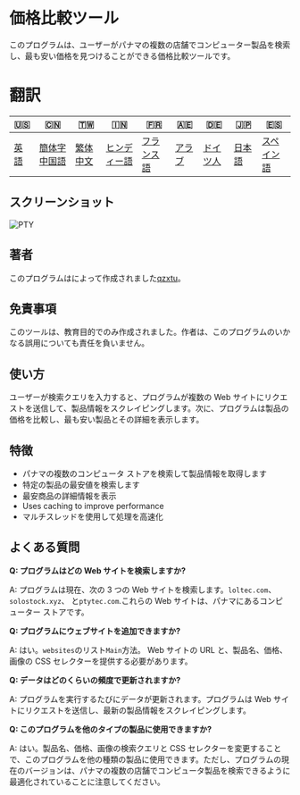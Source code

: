 # 価格比較ツール

このプログラムは、ユーザーがパナマの複数の店舗でコンピューター製品を検索し、最も安い価格を見つけることができる価格比較ツールです。

# 翻訳

| 🇺🇸            | 🇨🇳                      | 🇹🇼                    | 🇮🇳                   | 🇫🇷                  | 🇦🇪                | 🇩🇪                 | 🇯🇵                | 🇪🇸                  |
| --------------- | ------------------------- | ----------------------- | ---------------------- | --------------------- | ------------------- | -------------------- | ------------------- | --------------------- |
| [英語](README.md) | [簡体字中国語](README.zh-CN.md) | [繁体中文](README.zh-TW.md) | [ヒンディー語](README.hi.md) | [フランス語](README.fr.md) | [アラブ](README.ar.md) | [ドイツ人](README.de.md) | [日本語](README.ja.md) | [スペイン語](README.es.md) |

## スクリーンショット

![PTY](https://cdn.discordapp.com/attachments/1008195045960204348/1104240493560348793/PTY.png)

## 著者

このプログラムはによって作成されました[qzxtu](https://github.com/qzxtu)。

## 免責事項

このツールは、教育目的でのみ作成されました。作者は、このプログラムのいかなる誤用についても責任を負いません。

## 使い方

ユーザーが検索クエリを入力すると、プログラムが複数の Web サイトにリクエストを送信して、製品情報をスクレイピングします。次に、プログラムは製品の価格を比較し、最も安い製品とその詳細を表示します。

## 特徴

-   パナマの複数のコンピュータ ストアを検索して製品情報を取得します
-   特定の製品の最安値を検索します
-   最安商品の詳細情報を表示
-   Uses caching to improve performance
-   マルチスレッドを使用して処理を高速化

## よくある質問

**Q: プログラムはどの Web サイトを検索しますか?**

A: プログラムは現在、次の 3 つの Web サイトを検索します。`loltec.com`、`solostock.xyz`、 と`ptytec.com`.これらの Web サイトは、パナマにあるコンピューター ストアです。

**Q: プログラムにウェブサイトを追加できますか?**

A: はい。`websites`のリスト`Main`方法。 Web サイトの URL と、製品名、価格、画像の CSS セレクターを提供する必要があります。

**Q: データはどのくらいの頻度で更新されますか?**

A: プログラムを実行するたびにデータが更新されます。プログラムは Web サイトにリクエストを送信し、最新の製品情報をスクレイピングします。

**Q: このプログラムを他のタイプの製品に使用できますか?**

A: はい。製品名、価格、画像の検索クエリと CSS セレクターを変更することで、このプログラムを他の種類の製品に使用できます。ただし、プログラムの現在のバージョンは、パナマの複数の店舗でコンピュータ製品を検索できるように最適化されていることに注意してください。
